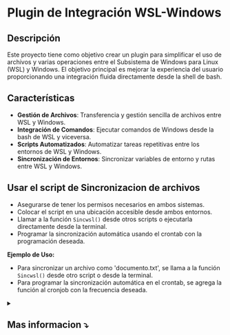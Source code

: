 

# Plugin de Integración WSL-Windows

## Descripción

Este proyecto tiene como objetivo crear un plugin para simplificar el uso de archivos y varias operaciones entre el Subsistema de Windows para Linux (WSL) y Windows. El objetivo principal es mejorar la experiencia del usuario proporcionando una integración fluida directamente desde la shell de bash.

## Características

- **Gestión de Archivos**: Transferencia y gestión sencilla de archivos entre WSL y Windows.
- **Integración de Comandos**: Ejecutar comandos de Windows desde la bash de WSL y viceversa.
- **Scripts Automatizados**: Automatizar tareas repetitivas entre los entornos de WSL y Windows.
- **Sincronización de Entornos**: Sincronizar variables de entorno y rutas entre WSL y Windows.

## Usar el script de Sincronizacion de archivos 

- Asegurarse de tener los permisos necesarios en ambos sistemas.
- Colocar el script en una ubicación accesible desde ambos entornos.
- Llamar a la función `Sincwsl()` desde otros scripts o ejecutarla directamente desde la terminal.
- Programar la sincronización automática usando el crontab con la programación deseada.

**Ejemplo de Uso:**

- Para sincronizar un archivo como 'documento.txt', se llama a la función `Sincwsl()` desde otro script o desde la terminal.
- Para programar la sincronización automática en el crontab, se agrega la función al cronjob con la frecuencia deseada.


<details>
<summary><h2>Mas informacion ⤵️</h2></summary>
  
  
### _Aun estoy trabajando.........._ 
